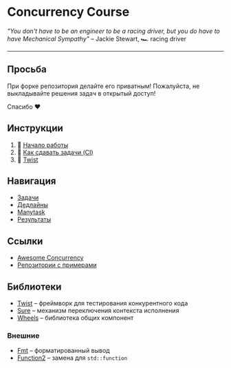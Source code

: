 # Concurrency Course

_"You don't have to be an engineer to be a racing driver, but you do have to have Mechanical Sympathy"_ – Jackie Stewart, 🏎️ racing driver

---

## Просьба

При форке репозитория делайте его приватным! Пожалуйста, не выкладывайте решения задач в открытый доступ!

Спасибо ❤️

## Инструкции

1) 🏃 [Начало работы](docs/setup.md)
2) 🤖 [Как сдавать задачи (CI)](docs/ci.md)
3) 🧵 [Twist](https://gitlab.com/Lipovsky/twist/-/blob/master/docs/ru/guide.md)

## Навигация

- [Задачи](/tasks)
- [Дедлайны](/deadlines)
- [Manytask](http://concurrency-course.cc)
- [Результаты](https://docs.google.com/spreadsheets/d/1F_CGxFqrpg7X9TjBeVUNJTwduNMzd1M-KwNRCys3ZOQ/edit?usp=sharing)

## Ссылки

- [Awesome Concurrency](https://gitlab.com/Lipovsky/awesome-concurrency)
- [Репозитории с примерами](https://gitlab.com/l2288)

## Библиотеки

- [Twist](https://gitlab.com/Lipovsky/twist) – фреймворк для тестирования конкурентного кода
- [Sure](https://gitlab.com/Lipovsky/sure) – механизм переключения контекста исполнения
- [Wheels](https://gitlab.com/Lipovsky/wheels) – библиотека общих компонент

### Внешние

- [Fmt](https://github.com/fmtlib/fmt) – форматированный вывод
- [Function2](https://github.com/Naios/function2) – замена для `std::function`

